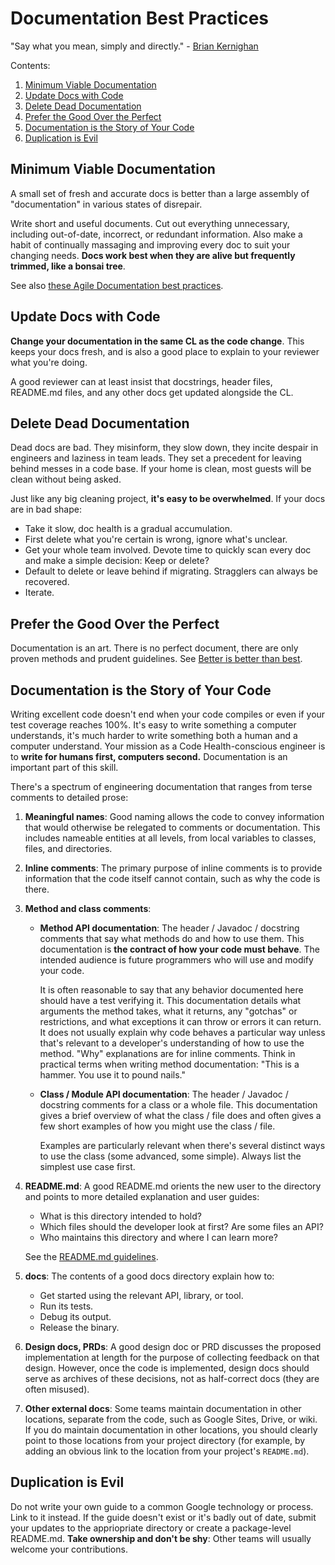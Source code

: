 # Documentation Best Practices

"Say what you mean, simply and directly." -
[Brian Kernighan](https://en.wikipedia.org/wiki/The_Elements_of_Programming_Style)

Contents:

1.  [Minimum Viable Documentation](#minimum-viable-documentation)
1.  [Update Docs with Code](#update-docs-with-code)
1.  [Delete Dead Documentation](#delete-dead-documentation)
1.  [Prefer the Good Over the Perfect](#prefer-the-good-over-the-perfect)
1.  [Documentation is the Story of Your Code](#documentation-is-the-story-of-your-code)
1.  [Duplication is Evil](#duplication-is-evil)

## Minimum Viable Documentation

A small set of fresh and accurate docs is better than a large assembly of
"documentation" in various states of disrepair.

Write short and useful documents. Cut out everything unnecessary, including
out-of-date, incorrect, or redundant information. Also make a habit of
continually massaging and improving every doc to suit your changing needs.
**Docs work best when they are alive but frequently trimmed, like a bonsai
tree**.

See also
[these Agile Documentation best practices](https://www.agilemodeling.com/essays/agileDocumentationBestPractices.htm).

## Update Docs with Code

**Change your documentation in the same CL as the code change**. This keeps your
docs fresh, and is also a good place to explain to your reviewer what you're
doing.

A good reviewer can at least insist that docstrings, header files, README.md
files, and any other docs get updated alongside the CL.

## Delete Dead Documentation

Dead docs are bad. They misinform, they slow down, they incite despair in
engineers and laziness in team leads. They set a precedent for leaving behind
messes in a code base. If your home is clean, most guests will be clean without
being asked.

Just like any big cleaning project, **it's easy to be overwhelmed**. If your
docs are in bad shape:

*   Take it slow, doc health is a gradual accumulation.
*   First delete what you're certain is wrong, ignore what's unclear.
*   Get your whole team involved. Devote time to quickly scan every doc and make
    a simple decision: Keep or delete?
*   Default to delete or leave behind if migrating. Stragglers can always be
    recovered.
*   Iterate.

## Prefer the Good Over the Perfect

Documentation is an art. There is no perfect document, there are only proven
methods and prudent guidelines. See [Better is better than best](./style.md).

## Documentation is the Story of Your Code

Writing excellent code doesn't end when your code compiles or even if your test
coverage reaches 100%. It's easy to write something a computer understands, it's
much harder to write something both a human and a computer understand. Your
mission as a Code Health-conscious engineer is to **write for humans first,
computers second.** Documentation is an important part of this skill.

There's a spectrum of engineering documentation that ranges from terse comments
to detailed prose:

1.  **Meaningful names**: Good naming allows the code to convey information that
    would otherwise be relegated to comments or documentation. This includes
    nameable entities at all levels, from local variables to classes, files, and
    directories.

2.  **Inline comments**: The primary purpose of inline comments is to provide
    information that the code itself cannot contain, such as why the code is
    there.

3.  **Method and class comments**:

    *   **Method API documentation**: The header / Javadoc / docstring comments
        that say what methods do and how to use them. This documentation is
        **the contract of how your code must behave**. The intended audience is
        future programmers who will use and modify your code.

        It is often reasonable to say that any behavior documented here should
        have a test verifying it. This documentation details what arguments the
        method takes, what it returns, any "gotchas" or restrictions, and what
        exceptions it can throw or errors it can return. It does not usually
        explain why code behaves a particular way unless that's relevant to a
        developer's understanding of how to use the method. "Why" explanations
        are for inline comments. Think in practical terms when writing method
        documentation: "This is a hammer. You use it to pound nails."

    *   **Class / Module API documentation**: The header / Javadoc / docstring
        comments for a class or a whole file. This documentation gives a brief
        overview of what the class / file does and often gives a few short
        examples of how you might use the class / file.

        Examples are particularly relevant when there's several distinct ways to
        use the class (some advanced, some simple). Always list the simplest use
        case first.

4.  **README.md**: A good README.md orients the new user to the directory and
    points to more detailed explanation and user guides:

    *   What is this directory intended to hold?
    *   Which files should the developer look at first? Are some files an API?
    *   Who maintains this directory and where I can learn more?

    See the [README.md guidelines](READMEs.md).

5.  **docs**: The contents of a good docs directory explain how to:

    *   Get started using the relevant API, library, or tool.
    *   Run its tests.
    *   Debug its output.
    *   Release the binary.

6.  **Design docs, PRDs**: A good design doc or PRD discusses the proposed
    implementation at length for the purpose of collecting feedback on that
    design. However, once the code is implemented, design docs should serve as
    archives of these decisions, not as half-correct docs (they are often
    misused).

7.  **Other external docs**: Some teams maintain documentation in other
    locations, separate from the code, such as Google Sites, Drive, or wiki.
    If you do maintain documentation in
    other locations, you should clearly point to those locations from your
    project directory (for example, by adding an obvious link to the location
    from your project's `README.md`).

## Duplication is Evil

Do not write your own guide to a common Google technology or process. Link to it
instead. If the guide doesn't exist or it's badly out of date, submit your
updates to the appriopriate directory or create a package-level
README.md. **Take ownership and don't be shy**: Other teams will usually welcome
your contributions.
